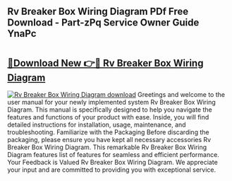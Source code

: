 ## Rv Breaker Box Wiring Diagram PDf Free Download - Part-zPq Service Owner Guide YnaPc

# <h2><a href="http://dfjc9m.blite.top/?on=Rv+Breaker+Box+Wiring+Diagram">🔗Download New 👉🔴 Rv Breaker Box Wiring Diagram</a></h2>

[![Rv Breaker Box Wiring Diagram download](https://i.imgur.com/lujVjoI.png)](http://dfjc9m.blite.top/?on=Rv+Breaker+Box+Wiring+Diagram)
Greetings and welcome to the user manual for your newly implemented system Rv Breaker Box Wiring Diagram. This manual is specifically designed to help you navigate the features and functions of your product with ease. Inside, you will find detailed instructions for installation, usage, maintenance, and troubleshooting. Familiarize with the Packaging Before discarding the packaging, please ensure you have kept all necessary accessories Rv Breaker Box Wiring Diagram. This remarkable Rv Breaker Box Wiring Diagram features list of features for seamless and efficient performance. Your Feedback is Valued Rv Breaker Box Wiring Diagram. We appreciate your input and are committed to providing you with exceptional service.
